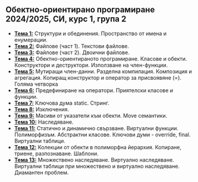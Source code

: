 ## Обектно-ориентирано програмиране 2024/2025, СИ, курс 1, група 2


- [**Тема 1:**](https://github.com/KristianIvanov24/Object-oriented-programming-SE/tree/main/sem-01) Структури и обединения. Пространство от имена и енумерации.
- [**Тема 2:**](https://github.com/KristianIvanov24/Object-oriented-programming-SE/tree/main/sem-02) Файлове (част 1). Текстови файлове.
- [**Тема 3:**](https://github.com/KristianIvanov24/Object-oriented-programming-SE/tree/main/sem-03) Файлове (част 2). Двоични файлове.
- [**Тема 4:**](https://github.com/KristianIvanov24/Object-oriented-programming-SE/tree/main/sem-04) Обектно-ориентираното програмиране. Класове и обекти. Конструктори и деструктори. Използване на член-функции.
- [**Тема 5:**](https://github.com/KristianIvanov24/Object-oriented-programming-SE/tree/main/sem-05) Мутиращи член-данни. Разделна компилация. Композиция и агрегация. Копиращ конструктор и оператор за присвоявяне (=). Голяма четворка
- [**Тема 6:**](https://github.com/KristianIvanov24/Object-oriented-programming-SE/tree/main/sem-06)  Предефиниране на оператори. Приятелски класове и функции.
- [**Тема 7:**](https://github.com/KristianIvanov24/Object-oriented-programming-SE/tree/main/sem-07)  Ключова дума static. Стринг.
- [**Тема 8:**](https://github.com/KristianIvanov24/Object-oriented-programming-SE/tree/main/sem-08) Изключения.
- [**Тема 9:**](https://github.com/KristianIvanov24/Object-oriented-programming-SE/tree/main/sem-09) Масиви от указатели към обекти. Move семантики.
- [**Тема 10:**](https://github.com/KristianIvanov24/Object-oriented-programming-SE/tree/main/sem-10) Наследяване.
- [**Тема 11:**](https://github.com/KristianIvanov24/Object-oriented-programming-SE/tree/main/sem-11) Статично и динамично свързване. Виртуални функции. Полиморфизъм. Абстрактни класове. Ключови думи - override, final. Виртуални таблици.
- [**Тема 12:**](https://github.com/KristianIvanov24/Object-oriented-programming-SE/tree/main/sem-12) Колекции от обекти в полиморфна йерархия. Копиране, триене, разпознаване. Шаблони.
- [**Тема 13:**](https://github.com/KristianIvanov24/Object-oriented-programming-SE/tree/main/sem-13) Множествено наследяване. Виртуално наследяване. Виртуални таблици при множествено и виртуално наследяване. Диамантен проблем.
